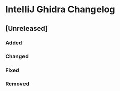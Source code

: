 <!-- Keep a Changelog guide -> https://keepachangelog.com -->

# IntelliJ Ghidra Changelog

## [Unreleased]
### Added

### Changed

### Fixed

### Removed
